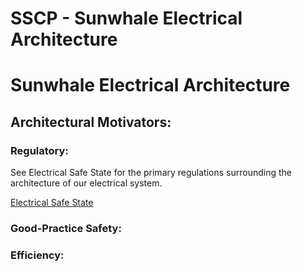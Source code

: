 # SSCP - Sunwhale Electrical Architecture

# Sunwhale Electrical Architecture

## Architectural Motivators:

[](#h.oq7ucjaqb98w)

### Regulatory:

[](#h.j3baacfqlcqx)

See Electrical Safe State for the primary regulations surrounding the architecture of our electrical system.

[Electrical Safe State](/home/sscp-2014-2015/electrical-2014-2015/electrical-planning/electrical-safe-state)

### Good-Practice Safety:

[](#h.n7xsar2agxts)

### Efficiency:

[](#h.ym3773hy0wf2)

